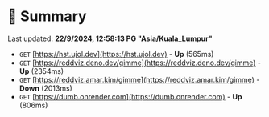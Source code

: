 # 📖 Summary
Last updated: **22/9/2024, 12:58:13 PG "Asia/Kuala_Lumpur"**

- `GET` [https://hst.ujol.dev](https://hst.ujol.dev) - **Up** (565ms)
- `GET` [https://reddviz.deno.dev/gimme](https://reddviz.deno.dev/gimme) - **Up** (2354ms)
- `GET` [https://reddviz.amar.kim/gimme](https://reddviz.amar.kim/gimme) - **Down** (2013ms)
- `GET` [https://dumb.onrender.com](https://dumb.onrender.com) - **Up** (806ms)
